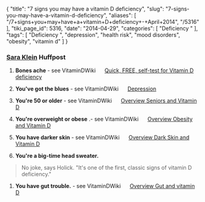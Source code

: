 {
    "title": "7 signs you may have a vitamin D deficiency",
    "slug": "7-signs-you-may-have-a-vitamin-d-deficiency",
    "aliases": [
        "/7+signs+you+may+have+a+vitamin+D+deficiency+-+April+2014",
        "/5316"
    ],
    "tiki_page_id": 5316,
    "date": "2014-04-29",
    "categories": [
        "Deficiency "
    ],
    "tags": [
        "Deficiency ",
        "depression",
        "health risk",
        "mood disorders",
        "obesity",
        "vitamin d"
    ]
}


### [Sara Klein](http://www.huffingtonpost.com/2014/04/29/vitamin-d-deficiency-signs-symptoms_n_5200408.html) Huffpost

1.  **Bones ache** - see VitaminDWiki &nbsp; &nbsp; &nbsp;[Quick, FREE, self-test for Vitamin D deficiency](/posts/quick-free-self-test-for-vitamin-d-deficiency)

1.  **You've got the blues**  - see VitaminDWiki &nbsp; &nbsp; &nbsp;[Depression](/tags/depression.html)

1.  **You're 50 or older** - see VitaminDWiki &nbsp; &nbsp; &nbsp;[Overview Seniors and Vitamin D](/posts/overview-seniors-and-vitamin-d)

1.  **You're overweight or obese** .- see VitaminDWiki &nbsp; &nbsp; &nbsp;[Overview Obesity and Vitamin D](/posts/overview-obesity-and-vitamin-d)

1.  **You have darker skin** - see VitaminDWiki &nbsp; &nbsp; &nbsp;[Overview Dark Skin and Vitamin D](/posts/overview-dark-skin-and-vitamin-d)

1.  **You're a big-time head sweater.** 

> No joke, says Holick. "It's one of the first, classic signs of vitamin D deficiency."

1.  **You have gut trouble.** - see VitaminDWiki &nbsp; &nbsp; &nbsp;[Overview Gut and vitamin D](/posts/overview-gut-and-vitamin-d)